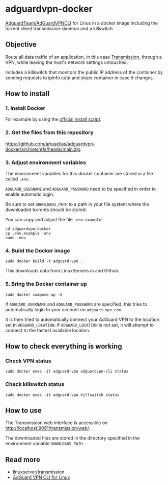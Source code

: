 # adguardvpn-docker
[AdguardTeam/AdGuardVPNCLI](https://github.com/AdguardTeam/AdGuardVPNCLI) for Linux in a docker image including the torrent client transmission-daemon and a killswitch.

## Objective
Route all data traffic of an application, in this case [Transmission](https://transmissionbt.com/), through a VPN, while leaving the host's network settings untouched.

Includes a killswitch that monitors the public IP address of the container by sending requests to ipinfo.io/ip and stops container in case it changes.

## How to install
### 1. Install Docker
For example by using the [official install script](https://get.docker.com).

### 2. Get the files from this repository
https://github.com/artuselias/adguardvpn-docker/archive/refs/heads/main.zip.

### 3. Adjust environment variables
The environment variables for this docker container are stored in a file called `.env`.

`ADGUARD_USERNAME` and `ADGUARD_PASSWORD` need to be specified in order to enable automatic login.

Be sure to set `DOWNLOADS_PATH` to a path in your file system where the downloaded torrents should be stored.

You can copy and adjust the file `.env.example`:
```
cd adguardvpn-docker
cp .env.example .env
nano .env
```

### 4. Build the Docker image
`sudo docker build -t adguard-vpn .`

This downloads data from LinuxServers.io and Github.

### 5. Bring the Docker container up
`sudo docker compose up -d`

If `ADGUARD_USERNAME` and `ADGUARD_PASSWORD` are specified, this tries to automatically login to your account on `adguard-vpn.com`.

It is then tried to automatically connect your AdGuard VPN to the location set in `ADGUARD_LOCATION`. If `ADGUARD_LOCATION` is not set, it will attempt to connect to the fastest available location.

## How to check everything is working
### Check VPN status
`sudo docker exec -it adguard-vpn adguardvpn-cli status`
### Check killswitch status
`sudo docker exec -it adguard-vpn killswitch status`

## How to use
The Transmission web interface is accessible on [http://localhost:9091/transmission/web/](http://localhost:9091/transmission/web/).

The downloaded files are stored in the directory specified in the environment variable `DOWNLOADS_PATH`.

## Read more
- [linuxserver/transmission](https://docs.linuxserver.io/images/docker-transmission/)
- [AdGuard VPN CLI for Linux](https://adguard-vpn.com/en/linux/overview.html)
